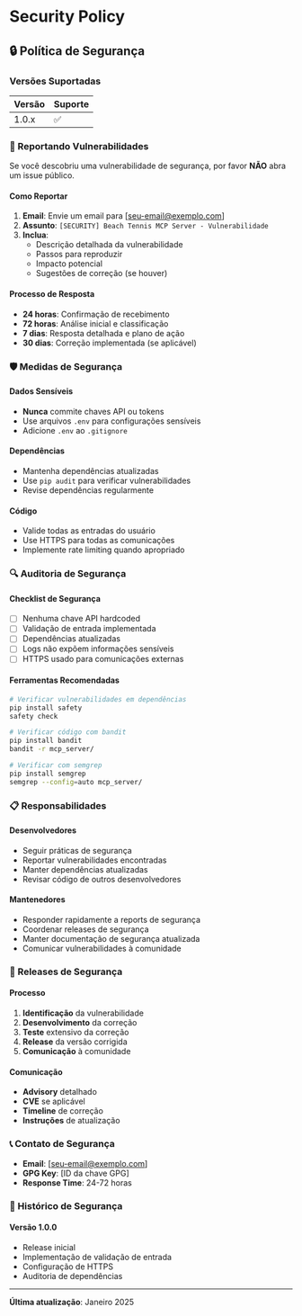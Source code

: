 # Security Policy

## 🔒 Política de Segurança

### Versões Suportadas

| Versão | Suporte          |
| ------- | ------------------ |
| 1.0.x   | :white_check_mark: |

### 🚨 Reportando Vulnerabilidades

Se você descobriu uma vulnerabilidade de segurança, por favor **NÃO** abra um issue público.

#### Como Reportar

1. **Email**: Envie um email para [seu-email@exemplo.com]
2. **Assunto**: `[SECURITY] Beach Tennis MCP Server - Vulnerabilidade`
3. **Inclua**:
   - Descrição detalhada da vulnerabilidade
   - Passos para reproduzir
   - Impacto potencial
   - Sugestões de correção (se houver)

#### Processo de Resposta

- **24 horas**: Confirmação de recebimento
- **72 horas**: Análise inicial e classificação
- **7 dias**: Resposta detalhada e plano de ação
- **30 dias**: Correção implementada (se aplicável)

### 🛡️ Medidas de Segurança

#### Dados Sensíveis
- **Nunca** commite chaves API ou tokens
- Use arquivos `.env` para configurações sensíveis
- Adicione `.env` ao `.gitignore`

#### Dependências
- Mantenha dependências atualizadas
- Use `pip audit` para verificar vulnerabilidades
- Revise dependências regularmente

#### Código
- Valide todas as entradas do usuário
- Use HTTPS para todas as comunicações
- Implemente rate limiting quando apropriado

### 🔍 Auditoria de Segurança

#### Checklist de Segurança
- [ ] Nenhuma chave API hardcoded
- [ ] Validação de entrada implementada
- [ ] Dependências atualizadas
- [ ] Logs não expõem informações sensíveis
- [ ] HTTPS usado para comunicações externas

#### Ferramentas Recomendadas
```bash
# Verificar vulnerabilidades em dependências
pip install safety
safety check

# Verificar código com bandit
pip install bandit
bandit -r mcp_server/

# Verificar com semgrep
pip install semgrep
semgrep --config=auto mcp_server/
```

### 📋 Responsabilidades

#### Desenvolvedores
- Seguir práticas de segurança
- Reportar vulnerabilidades encontradas
- Manter dependências atualizadas
- Revisar código de outros desenvolvedores

#### Mantenedores
- Responder rapidamente a reports de segurança
- Coordenar releases de segurança
- Manter documentação de segurança atualizada
- Comunicar vulnerabilidades à comunidade

### 🚀 Releases de Segurança

#### Processo
1. **Identificação** da vulnerabilidade
2. **Desenvolvimento** da correção
3. **Teste** extensivo da correção
4. **Release** da versão corrigida
5. **Comunicação** à comunidade

#### Comunicação
- **Advisory** detalhado
- **CVE** se aplicável
- **Timeline** de correção
- **Instruções** de atualização

### 📞 Contato de Segurança

- **Email**: [seu-email@exemplo.com]
- **GPG Key**: [ID da chave GPG]
- **Response Time**: 24-72 horas

### 📄 Histórico de Segurança

#### Versão 1.0.0
- Release inicial
- Implementação de validação de entrada
- Configuração de HTTPS
- Auditoria de dependências

---

**Última atualização**: Janeiro 2025
